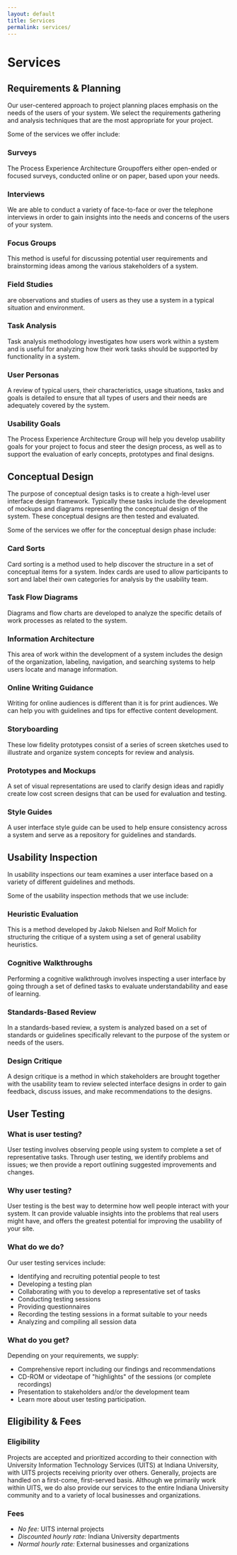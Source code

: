```yaml
---
layout: default
title: Services
permalink: services/
---
```


# Services

## Requirements & Planning

Our user-centered approach to project planning places emphasis on the needs of the users of your system. We select the requirements gathering and analysis techniques that are the most appropriate for your project.

Some of the services we offer include:

### Surveys
The Process Experience Architecture Groupoffers either open-ended or focused surveys, conducted online or on paper, based upon your needs.

### Interviews
We are able to conduct a variety of face-to-face or over the telephone interviews in order to gain insights into the needs and concerns of the users of your system.

### Focus Groups
This method is useful for discussing potential user requirements and brainstorming ideas among the various stakeholders of a system.

### Field Studies
are observations and studies of users as they use a system in a typical situation and environment.

### Task Analysis
Task analysis methodology investigates how users work within a system and is useful for analyzing how their work tasks should be supported by functionality in a system.

### User Personas
A review of typical users, their characteristics, usage situations, tasks and goals is detailed to ensure that all types of users and their needs are adequately covered by the system.

### Usability Goals
The Process Experience Architecture Group will help you develop usability goals for your project to focus and steer the design process, as well as to support the evaluation of early concepts, prototypes and final designs.


## Conceptual Design
The purpose of conceptual design tasks is to create a high-level user interface design framework. Typically these tasks include the development of mockups and diagrams representing the conceptual design of the system. These conceptual designs are then tested and evaluated.

Some of the services we offer for the conceptual design phase include:

### Card Sorts
Card sorting is a method used to help discover the structure in a set of conceptual items for a system. Index cards are used to allow participants to sort and label their own categories for analysis by the usability team.

### Task Flow Diagrams
Diagrams and flow charts are developed to analyze the specific details of work processes as related to the system.

### Information Architecture
This area of work within the development of a system includes the design of the organization, labeling, navigation, and searching systems to help users locate and manage information.

### Online Writing Guidance
Writing for online audiences is different than it is for print audiences. We can help you with guidelines and tips for effective content development.

### Storyboarding
These low fidelity prototypes consist of a series of screen sketches used to illustrate and organize system concepts for review and analysis.

### Prototypes and Mockups
A set of visual representations are used to clarify design ideas and rapidly create low cost screen designs that can be used for evaluation and testing.

### Style Guides
A user interface style guide can be used to help ensure consistency across a system and serve as a repository for guidelines and standards.


## Usability Inspection
In usability inspections our team examines a user interface based on a variety of different guidelines and methods.

Some of the usability inspection methods that we use include:

### Heuristic Evaluation
This is a method developed by Jakob Nielsen and Rolf Molich for structuring the critique of a system using a set of general usability heuristics.

### Cognitive Walkthroughs
Performing a cognitive walkthrough involves inspecting a user interface by going through a set of defined tasks to evaluate understandability and ease of learning.

### Standards-Based Review
In a standards-based review, a system is analyzed based on a set of standards or guidelines specifically relevant to the purpose of the system or needs of the users.

### Design Critique
A design critique is a method in which stakeholders are brought together with the usability team to review selected interface designs in order to gain feedback, discuss issues, and make recommendations to the designs.


## User Testing
### What is user testing?
User testing involves observing people using system to complete a set of representative tasks. Through user testing, we identify problems and issues; we then provide a report outlining suggested improvements and changes.

### Why user testing?
User testing is the best way to determine how well people interact with your system. It can provide valuable insights into the problems that real users might have, and offers the greatest potential for improving the usability of your site.

### What do we do?

Our user testing services include:

- Identifying and recruiting potential people to test
- Developing a testing plan
- Collaborating with you to develop a representative set of tasks
- Conducting testing sessions
- Providing questionnaires
- Recording the testing sessions in a format suitable to your needs
- Analyzing and compiling all session data

### What do you get?

Depending on your requirements, we supply:

- Comprehensive report including our findings and recommendations
- CD-ROM or videotape of "highlights" of the sessions (or complete recordings)
- Presentation to stakeholders and/or the development team
- Learn more about user testing participation.


## Eligibility & Fees

### Eligibility
Projects are accepted and prioritized according to their connection with University Information Technology Services (UITS) at Indiana University, with UITS projects receiving priority over others. Generally, projects are handled on a first-come, first-served basis. Although we primarily work within UITS, we do also provide our services to the entire Indiana University community and to a variety of local businesses and organizations.

### Fees

- *No fee:* UITS internal projects
- *Discounted hourly rate:* Indiana University departments
- *Normal hourly rate:* External businesses and organizations